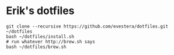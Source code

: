 # Erik's dotfiles

    git clone --recursive https://github.com/evestera/dotfiles.git ~/dotfiles
    bash ~/dotfiles/install.sh
    # run whatever http://brew.sh says
    bash ~/dotfiles/brew.sh
